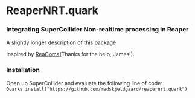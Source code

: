 # ReaperNRT.quark

### Integrating SuperCollider Non-realtime processing in Reaper

A slightly longer description of this package

Inspired by [ReaComa](https://github.com/ReaCoMa/ReaCoMa-2.0)(Thanks for the help, James!).

### Installation

Open up SuperCollider and evaluate the following line of code:
`Quarks.install("https://github.com/madskjeldgaard/reapernrt.quark")`
